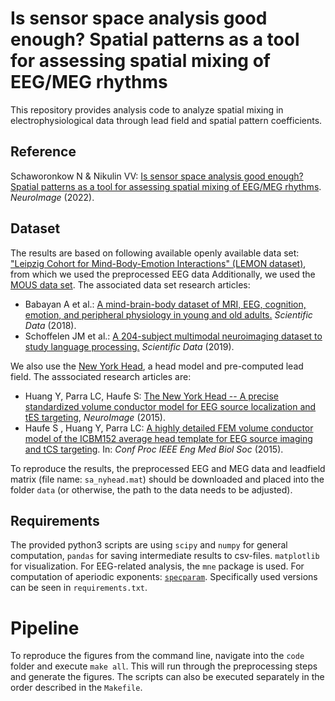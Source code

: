 # Is sensor space analysis good enough? Spatial patterns as a tool for assessing spatial mixing of EEG/MEG rhythms

This repository provides analysis code to analyze spatial mixing in electrophysiological data through lead field and spatial pattern coefficients. 

## Reference

Schaworonkow N & Nikulin VV: [Is sensor space analysis good enough? Spatial patterns as a tool for assessing spatial mixing of EEG/MEG rhythms](https://www.sciencedirect.com/science/article/pii/S105381192200221X). _NeuroImage_ (2022).

## Dataset

The results are based on following available openly available data set: ["Leipzig Cohort for Mind-Body-Emotion Interactions" (LEMON dataset)](http://fcon_1000.projects.nitrc.org/indi/retro/MPI_LEMON.html), from which we used the preprocessed EEG data Additionally, we used the [MOUS data set](http://hdl.handle.net/11633/di.dccn.DSC_3011020.09_236). The associated data set research articles: 
- Babayan A et al.: [A mind-brain-body dataset of MRI, EEG, cognition, emotion, and peripheral physiology in young and old adults.](http://www.nature.com/articles/sdata2018308) _Scientific Data_ (2018).
- Schoffelen JM et al.: [A 204-subject multimodal neuroimaging dataset to study language processing.](https://www.nature.com/articles/s41597-019-0020-y) _Scientific Data_ (2019).

We also use the [New York Head](https://www.parralab.org/nyhead/), a head model and pre-computed lead field. The asssociated research articles are: 
-  Huang Y, Parra LC, Haufe S: [The New York Head -- A precise standardized volume conductor model for EEG source localization and tES targeting](https://www.sciencedirect.com/science/article/pii/S1053811915011325), _NeuroImage_ (2015).
- Haufe S , Huang Y, Parra LC: [A highly detailed FEM volume conductor model of the ICBM152 average head template for EEG source imaging and tCS targeting](https://www.parralab.org/nyhead/HauHuaPar-embc-2015.pdf). In: _Conf Proc IEEE Eng Med Biol Soc_ (2015).

To reproduce the results, the preprocessed EEG and MEG data and leadfield matrix (file name: ```sa_nyhead.mat```) should be downloaded and placed into the folder ```data``` (or otherwise, the path to the data needs to be adjusted).

## Requirements

The provided python3 scripts are using ```scipy``` and ```numpy``` for general computation, ```pandas``` for saving intermediate results to csv-files. ```matplotlib``` for visualization. For EEG-related analysis, the ```mne``` package is used. For computation of aperiodic exponents: [```specparam```](https://specparam-tools.github.io/). Specifically used versions can be seen in ```requirements.txt```. 

# Pipeline
To reproduce the figures from the command line, navigate into the ```code``` folder and execute ```make all```. This will run through the preprocessing steps and generate the figures. The scripts can also be executed separately in the order described in the ```Makefile```.
